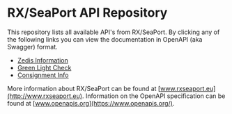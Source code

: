 # RX/SeaPort API Repository
This repository lists all available API's from RX/SeaPort. By clicking any of the following links you can view the documentation in OpenAPI (aka Swagger) format.

* [Zedis Information](https://rxseaport.github.io/api/?api=zedis)
* [Green Light Check](https://rxseaport.github.io/api/?api=greenlightcheck)
* [Consignment Info](https://rxseaport.github.io/api/?api=consignmentinfo)

More information about RX/SeaPort can be found at [www.rxseaport.eu](http://www.rxseaport.eu). Information on the OpenAPI specification can be found at [www.openapis.org](https://www.openapis.org/).
